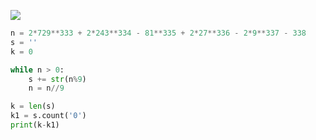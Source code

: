 ![](Pasted%20image%2020240228115638.png)
```python
n = 2*729**333 + 2*243**334 - 81**335 + 2*27**336 - 2*9**337 - 338
s = ''
k = 0

while n > 0:
	s += str(n%9)
	n = n//9

k = len(s)
k1 = s.count('0')
print(k-k1)
```